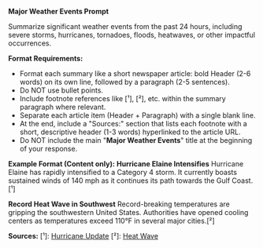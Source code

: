 **Major Weather Events Prompt**

Summarize significant weather events from the past 24 hours, including severe storms, hurricanes, tornadoes, floods, heatwaves, or other impactful occurrences.

**Format Requirements:**
- Format each summary like a short newspaper article: bold Header (2-6 words) on its own line, followed by a paragraph (2-5 sentences).
- Do NOT use bullet points.
- Include footnote references like [¹], [²], etc. within the summary paragraph where relevant.
- Separate each article item (Header + Paragraph) with a single blank line.
- At the end, include a "Sources:" section that lists each footnote with a short, descriptive header (1-3 words) hyperlinked to the article URL.
- Do NOT include the main "**Major Weather Events**" title at the beginning of your response.

**Example Format (Content only):**
**Hurricane Elaine Intensifies**
Hurricane Elaine has rapidly intensified to a Category 4 storm. It currently boasts sustained winds of 140 mph as it continues its path towards the Gulf Coast.[¹]

**Record Heat Wave in Southwest**
Record-breaking temperatures are gripping the southwestern United States. Authorities have opened cooling centers as temperatures exceed 110°F in several major cities.[²]

**Sources:**
[¹]: [Hurricane Update](http://example.com/hurricane-elaine-path)
[²]: [Heat Wave](http://example.com/sw-heatwave-alert) 
